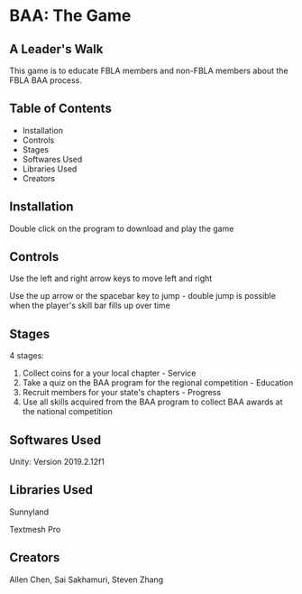 # BAA: The Game
## A Leader's Walk 

This game is to educate FBLA members and non-FBLA members about the FBLA BAA process. 

## Table of Contents

* Installation
* Controls
* Stages
* Softwares Used
* Libraries Used
* Creators

## Installation

Double click on the program to download and play the game

## Controls
Use the left and right arrow keys to move left and right

Use the up arrow or the spacebar key to jump - double jump is possible when the player's skill bar fills up over time
## Stages
4 stages:

1. Collect coins for a your local chapter - Service
2. Take a quiz on the BAA program for the regional competition - Education
3. Recruit members for your state's chapters - Progress
4. Use all skills acquired from the BAA program to collect BAA awards at the national competition

## Softwares Used
Unity: Version 2019.2.12f1
## Libraries Used
Sunnyland

Textmesh Pro
## Creators
Allen Chen, Sai Sakhamuri, Steven Zhang
